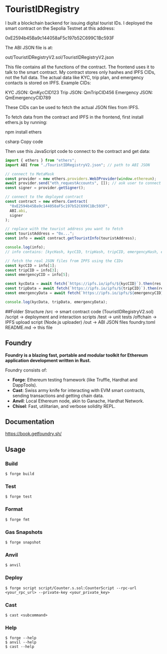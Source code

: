 # TouristIDRegistry

I built a blockchain backend for issuing digital tourist IDs. I deployed the smart contract on the Sepolia Testnet at this address:

0xE2594b45Ba9c144058aF5c197b52C699C1Bc593F

The ABI JSON file is at:

out/TouristIDRegistryV2.sol/TouristIDRegistryV2.json

This file contains all the functions of the contract. The frontend uses it to talk to the smart contract. My contract stores only hashes and IPFS CIDs, not the full data. The actual data like KYC, trip plan, and emergency contacts is stored on IPFS. Example CIDs:

KYC JSON: QmKycCID123
Trip JSON: QmTripCID456
Emergency JSON: QmEmergencyCID789

These CIDs can be used to fetch the actual JSON files from IPFS.

To fetch data from the contract and IPFS in the frontend, first install ethers.js by running:

npm install ethers

csharp
Copy code

Then use this JavaScript code to connect to the contract and get data:

```javascript
import { ethers } from "ethers";
import ABI from "./TouristIDRegistryV2.json"; // path to ABI JSON

// connect to MetaMask
const provider = new ethers.providers.Web3Provider(window.ethereum);
await provider.send("eth_requestAccounts", []); // ask user to connect wallet
const signer = provider.getSigner();

// connect to the deployed contract
const contract = new ethers.Contract(
  "0xE2594b45Ba9c144058aF5c197b52C699C1Bc593F",
  ABI.abi,
  signer
);

// replace with the tourist address you want to fetch
const touristAddress = "0x..."; 
const info = await contract.getTouristInfo(touristAddress);

console.log(info); 
// info contains: [kycHash, kycCID, tripHash, tripCID, emergencyHash, emergencyCID, validUntil, exists]

// fetch the real JSON files from IPFS using the CIDs
const kycCID = info[1];
const tripCID = info[3];
const emergencyCID = info[5];

const kycData = await fetch(`https://ipfs.io/ipfs/${kycCID}`).then(res => res.json());
const tripData = await fetch(`https://ipfs.io/ipfs/${tripCID}`).then(res => res.json());
const emergencyData = await fetch(`https://ipfs.io/ipfs/${emergencyCID}`).then(res => res.json());

console.log(kycData, tripData, emergencyData);
```
##Folder Structure
/src       → smart contract code (TouristIDRegistryV2.sol)
/script    → deployment and interaction scripts
/test      → unit tests
/offchain  → IPFS upload script (Node.js uploader)
/out       → ABI JSON files
foundry.toml
README.md  → this file

## Foundry

**Foundry is a blazing fast, portable and modular toolkit for Ethereum application development written in Rust.**

Foundry consists of:

- **Forge**: Ethereum testing framework (like Truffle, Hardhat and DappTools).
- **Cast**: Swiss army knife for interacting with EVM smart contracts, sending transactions and getting chain data.
- **Anvil**: Local Ethereum node, akin to Ganache, Hardhat Network.
- **Chisel**: Fast, utilitarian, and verbose solidity REPL.

## Documentation

https://book.getfoundry.sh/

## Usage

### Build

```shell
$ forge build
```

### Test

```shell
$ forge test
```

### Format

```shell
$ forge fmt
```

### Gas Snapshots

```shell
$ forge snapshot
```

### Anvil

```shell
$ anvil
```

### Deploy

```shell
$ forge script script/Counter.s.sol:CounterScript --rpc-url <your_rpc_url> --private-key <your_private_key>
```

### Cast

```shell
$ cast <subcommand>
```

### Help

```shell
$ forge --help
$ anvil --help
$ cast --help
```
